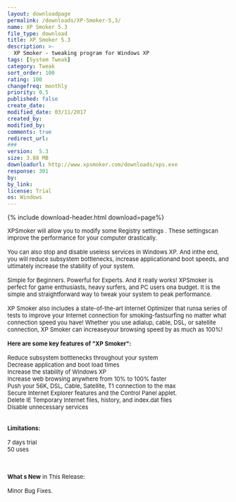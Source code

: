 ```yaml
---
layout: downloadpage
permalink: /downloads/XP-Smoker-5,3/
name: XP Smoker 5.3
file_type: download
title: XP Smoker 5.3
description: >-
  XP Smoker - tweaking program for Windows XP
tags: [System Tweak]
category: Tweak
sort_order: 100
rating: 100
changefreq: monthly
priority: 0.5
published: false
create_date:
modified_date: 03/11/2017
created_by:
modified_by:
comments: true
redirect_url:
###
version:  5.3
size: 3.88 MB
downloadurl: http://www.xpsmoker.com/downloads/xps.exe
response: 301
by:
by_link:
license: Trial
os: Windows
---
```


{% include download-header.html download=page%}

<p style="fix-download-text !important">
<p><font size="2"><p>XPSmoker will allow you to modify some Registry settings . These settingscan improve the performance for your computer drastically. <br />
<br />
You can also stop and disable useless services in Windows XP. And inthe end, you will reduce subsystem bottlenecks, increase applicationand boot speeds, and ultimately increase the stability of your system. <br />
<br />
Simple for Beginners. Powerful for Experts. And it really works! XPSmoker is perfect for game enthusiasts, heavy surfers, and PC users ona budget. It is the simple and straightforward way to tweak your system to peak performance. <br />
<br />
XP Smoker also includes a state-of-the-art Internet Optimizer that runsa series of tests to improve your Internet connection for smoking-fastsurfing no matter what connection speed you have! Whether you use adialup, cable, DSL, or satellite connection, XP Smoker can increaseyour browsing speed by as much as 100%!<br />
<br />
<span><strong>Here are some key features of "XP Smoker":</strong></span><br />
<br />
Reduce subsystem bottlenecks throughout your system <br />
Decrease application and boot load times <br />
Increase the stability of Windows XP <br />
Increase web browsing anywhere from 10% to 100% faster <br />
Push your 56K, DSL, Cable, Satellite, T1 connection to the max <br />
Secure Internet Explorer features and the Control Panel applet. <br />
Delete IE Temporary Internet files, history, and index.dat files <br />
Disable unnecessary services<br />
<br />
<br />
<span><strong>Limitations:</strong></span><br />
<br />
7 days trial<br />
50 uses<br />
</p>
<div class="celltext_big"><br />
<br />
<strong>What s New</strong> in This Release:<br />
<br />
Minor Bug Fixes.</div></p></p>

